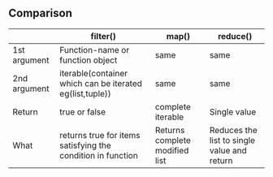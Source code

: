 ## Comparison

||filter()|map()|reduce()|
|---|---|---|---|
|1st argument|Function-name or function object|same|same|
|2nd argument|iterable(container which can be iterated eg(list,tuple))|same|same|
|Return|true or false|complete iterable|Single value|
|What|returns true for items satisfying the condition in function|Returns complete modified list|Reduces the list to single value and return|
